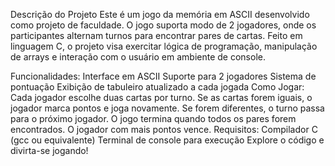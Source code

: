 Descrição do Projeto
Este é um jogo da memória em ASCII desenvolvido como projeto de faculdade. O jogo suporta modo de 2 jogadores, onde os participantes alternam turnos para encontrar pares de cartas. Feito em linguagem C, o projeto visa exercitar lógica de programação, manipulação de arrays e interação com o usuário em ambiente de console.

Funcionalidades:
Interface em ASCII
Suporte para 2 jogadores
Sistema de pontuação
Exibição de tabuleiro atualizado a cada jogada
Como Jogar:
Cada jogador escolhe duas cartas por turno.
Se as cartas forem iguais, o jogador marca pontos e joga novamente.
Se forem diferentes, o turno passa para o próximo jogador.
O jogo termina quando todos os pares forem encontrados. O jogador com mais pontos vence.
Requisitos:
Compilador C (gcc ou equivalente)
Terminal de console para execução
Explore o código e divirta-se jogando!








